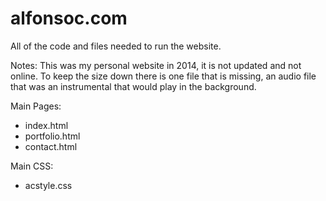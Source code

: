# alfonsoc.com
All of the code and files needed to run the website.

Notes:
This was my personal website in 2014, it is not updated and not online. To keep the size down there is one file that is missing, an audio file that was an instrumental that would play in the background.

Main Pages:
- index.html
- portfolio.html
- contact.html

Main CSS:
- acstyle.css
